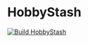 # HobbyStash
[![Build HobbyStash](https://github.com/villor/hobbystash/actions/workflows/build.yml/badge.svg)](https://github.com/villor/hobbystash/actions/workflows/build.yml)
